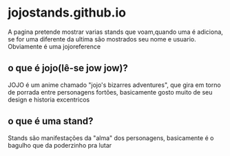 # jojostands.github.io 

A pagina pretende mostrar varias stands que voam,quando uma é adiciona, se for uma diferente da ultima são mostrados seu nome e usuario. Obviamente é uma jojoreference

## o que é jojo(lê-se jow jow)?

JOJO é um anime chamado "jojo's bizarres adventures", que gira em torno de porrada entre personagens fortões,  basicamente gosto muito de seu design e historia excentricos

## o que é uma stand?

Stands são manifestações da "alma" dos personagens, basicamente é o bagulho que da poderzinho pra lutar
